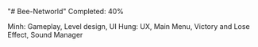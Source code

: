 "# Bee-Networld" 
Completed: 40%

Minh: Gameplay, Level design, UI
Hung: UX, Main Menu, Victory and Lose Effect, Sound Manager
